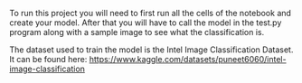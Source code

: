 To run this project you will need to first run all the cells of the notebook and create your model. 
After that you will have to call the model in the test.py program along with a sample image to see what the classification is.

The dataset used to train the model is the Intel Image Classification Dataset.
It can be found here: https://www.kaggle.com/datasets/puneet6060/intel-image-classification
